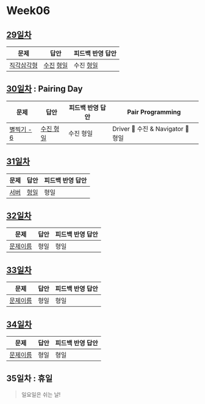 # Week06

## [29일차](Day29)

| 문제                                               | 답안                                                    | 피드백 반영 답안                    |
| -------------------------------------------------- | ------------------------------------------------------- | ----------------------------------- |
| [직각삼각형](https://www.acmicpc.net/problem/4153) | [수진](Day29/bj4153_ksj.js) [형일](Day29/bj4153_jhi.js) | 수진 [형일](Day29/bj4153_jhi_fb.js) |

## [30일차](Day30) : Pairing Day

| 문제                                               | 답안                                 | 피드백 반영 답안 | Pair Programming                   |
| -------------------------------------------------- | ------------------------------------ | ---------------- | ---------------------------------- |
| [별찍기 - 6](https://www.acmicpc.net/problem/2443) | [수진 형일](Day30/bj2443_ksj_jhi.js) | 수진 형일        | Driver 🚗 수진 & Navigator 🧭 형일 |

## [31일차](Day31)

| 문제                                          | 답안                         | 피드백 반영 답안 |
| --------------------------------------------- | ---------------------------- | ---------------- |
| [서버](https://www.acmicpc.net/problem/10409) | [형일](Day31/bj10409_jhi.js) | 형일             |

## [32일차](Day32)

| 문제                 | 답안 | 피드백 반영 답안 |
| -------------------- | ---- | ---------------- |
| [문제이름](문제링크) | 형일 | 형일             |

## [33일차](Day33)

| 문제                 | 답안 | 피드백 반영 답안 |
| -------------------- | ---- | ---------------- |
| [문제이름](문제링크) | 형일 | 형일             |

## [34일차](Day34)

| 문제                 | 답안 | 피드백 반영 답안 |
| -------------------- | ---- | ---------------- |
| [문제이름](문제링크) | 형일 | 형일             |

## 35일차 : 휴일

> 일요일은 쉬는 날!
